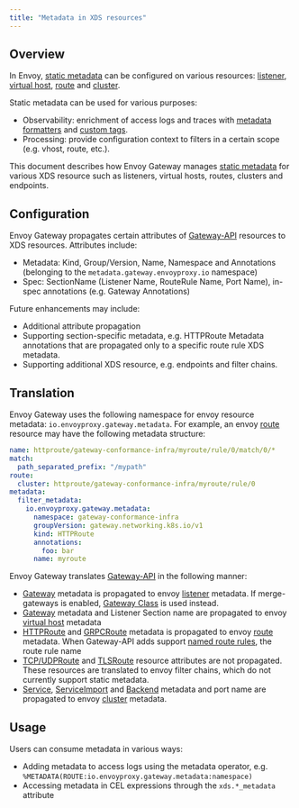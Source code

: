 ```yaml
---
title: "Metadata in XDS resources"
---
```


## Overview

In Envoy, [static metadata][] can be configured on various resources: [listener][], [virtual host][], [route][] and [cluster][].

Static metadata can be used for various purposes:
- Observability: enrichment of access logs and traces with [metadata formatters][] and [custom tags][]. 
- Processing: provide configuration context to filters in a certain scope (e.g. vhost, route, etc.).  

This document describes how Envoy Gateway manages [static metadata][] for various XDS resource such as listeners, virtual hosts, routes, clusters and endpoints.

## Configuration 

Envoy Gateway propagates certain attributes of [Gateway-API][gw_api] resources to XDS resources. Attributes include:
- Metadata: Kind, Group/Version, Name, Namespace and Annotations (belonging to the `metadata.gateway.envoyproxy.io` namespace)
- Spec: SectionName (Listener Name, RouteRule Name, Port Name), in-spec annotations (e.g. Gateway Annotations)

Future enhancements may include:
- Additional attribute propagation
- Supporting section-specific metadata, e.g. HTTPRoute Metadata annotations that are propagated only to a specific route rule XDS metadata.
- Supporting additional XDS resource, e.g. endpoints and filter chains.

## Translation 

Envoy Gateway uses the following namespace for envoy resource metadata: `io.envoyproxy.gateway.metadata`. For example, an envoy [route][] resource may have the following metadata structure:

```yaml
name: httproute/gateway-conformance-infra/myroute/rule/0/match/0/*
match:
  path_separated_prefix: "/mypath"
route:
  cluster: httproute/gateway-conformance-infra/myroute/rule/0
metadata:
  filter_metadata:
    io.envoyproxy.gateway.metadata:
      namespace: gateway-conformance-infra
      groupVersion: gateway.networking.k8s.io/v1
      kind: HTTPRoute
      annotations: 
        foo: bar
      name: myroute
```

Envoy Gateway translates [Gateway-API][gw_api] in the following manner:
- [Gateway][gw] metadata is propagated to envoy [listener][] metadata. If merge-gateways is enabled, [Gateway Class][gc] is used instead. 
- [Gateway][gw] metadata and Listener Section name are propagated to envoy [virtual host][] metadata
- [HTTPRoute][httpr] and [GRPCRoute][grpcr] metadata is propagated to envoy [route][] metadata. When Gateway-API adds support [named route rules][], the route rule name
- [TCP/UDPRoute][tcpr] and [TLSRoute][tlsr] resource attributes are not propagated. These resources are translated to envoy filter chains, which do not currently support static metadata. 
- [Service][svc], [ServiceImport][svci] and [Backend][] metadata and port name are propagated to envoy [cluster] metadata.

## Usage

Users can consume metadata in various ways:
- Adding metadata to access logs using the metadata operator, e.g. `%METADATA(ROUTE:io.envoyproxy.gateway.metadata:namespace)`
- Accessing metadata in CEL expressions through the `xds.*_metadata` attribute

[static metadata]: https://www.envoyproxy.io/docs/envoy/latest/api-v3/config/core/v3/base.proto#envoy-v3-api-msg-config-core-v3-metadata
[metadata formatters]: https://www.envoyproxy.io/docs/envoy/latest/api-v3/extensions/formatter/metadata/v3/metadata.proto.html#formatter-extension-for-printing-various-types-of-metadata-proto
[custom tags]: https://www.envoyproxy.io/docs/envoy/latest/api-v3/type/tracing/v3/custom_tag.proto.html#envoy-v3-api-msg-type-tracing-v3-customtag-metadata
[gw_api]: https://gateway-api.sigs.k8s.io
[gc]: https://gateway-api.sigs.k8s.io/concepts/api-overview/#gatewayclass
[gw]: https://gateway-api.sigs.k8s.io/concepts/api-overview/#gateway
[tlsr]: https://gateway-api.sigs.k8s.io/concepts/api-overview/#tlsroute
[tcpr]: https://gateway-api.sigs.k8s.io/concepts/api-overview/#tcproute-and-udproute
[listener]: https://www.envoyproxy.io/docs/envoy/latest/api-v3/config/listener/v3/listener.proto#envoy-v3-api-msg-config-listener-v3-listener
[virtual host]: https://www.envoyproxy.io/docs/envoy/latest/api-v3/config/route/v3/route_components.proto#config-route-v3-virtualhost
[grpcr]: https://gateway-api.sigs.k8s.io/concepts/api-overview/#grpcroute
[httpr]: https://gateway-api.sigs.k8s.io/concepts/api-overview/#httproute
[named route rules]: https://gateway-api.sigs.k8s.io/geps/gep-995/
[route]: https://www.envoyproxy.io/docs/envoy/latest/api-v3/config/route/v3/route_components.proto#envoy-v3-api-msg-config-route-v3-route
[cluster]: https://www.envoyproxy.io/docs/envoy/latest/api-v3/config/cluster/v3/cluster.proto
[svc]: https://kubernetes.io/docs/concepts/services-networking/service/
[svci]: https://multicluster.sigs.k8s.io/concepts/multicluster-services-api/#serviceimport-and-endpointslices
[Backend]: ../../latest/api/extension_types#backend
